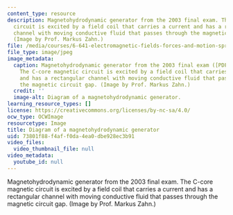 ```yaml
---
content_type: resource
description: Magnetohydrodynamic generator from the 2003 final exam. The C-core magnetic
  circuit is excited by a field coil that carries a current and has a rectangular
  channel with moving conductive fluid that passes through the magnetic circuit gap.
  (Image by Prof. Markus Zahn.)
file: /media/courses/6-641-electromagnetic-fields-forces-and-motion-spring-2009/73801f88f4aff0da4ea0dbe928ec3b91_6-641s09-th.jpg
file_type: image/jpeg
image_metadata:
  caption: Magnetohydrodynamic generator from the 2003 final exam ([PDF](/courses/6-641-electromagnetic-fields-forces-and-motion-spring-2009/resources/mit6_641s09_chp_final1)).
    The C-core magnetic circuit is excited by a field coil that carries a current
    and has a rectangular channel with moving conductive fluid that passes through
    the magnetic circuit gap. (Image by Prof. Markus Zahn.)
  credit: ''
  image-alt: Diagram of a magnetohydrodynamic generator.
learning_resource_types: []
license: https://creativecommons.org/licenses/by-nc-sa/4.0/
ocw_type: OCWImage
resourcetype: Image
title: Diagram of a magnetohydrodynamic generator
uid: 73801f88-f4af-f0da-4ea0-dbe928ec3b91
video_files:
  video_thumbnail_file: null
video_metadata:
  youtube_id: null
---
```

Magnetohydrodynamic generator from the 2003 final exam. The C-core magnetic circuit is excited by a field coil that carries a current and has a rectangular channel with moving conductive fluid that passes through the magnetic circuit gap. (Image by Prof. Markus Zahn.)